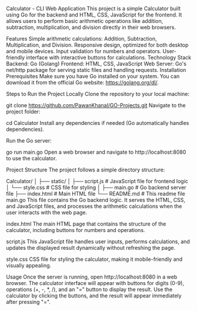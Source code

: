 Calculator - CLI Web Application
This project is a simple Calculator built using Go for the backend and HTML, CSS, JavaScript for the frontend. It allows users to perform basic arithmetic operations like addition, subtraction, multiplication, and division directly in their web browsers.

Features
Simple arithmetic calculations: Addition, Subtraction, Multiplication, and Division.
Responsive design, optimized for both desktop and mobile devices.
Input validation for numbers and operators.
User-friendly interface with interactive buttons for calculations.
Technology Stack
Backend: Go (Golang)
Frontend: HTML, CSS, JavaScript
Web Server: Go's net/http package for serving static files and handling requests.
Installation
Prerequisites
Make sure you have Go installed on your system. You can download it from the official Go website: https://golang.org/dl/.

Steps to Run the Project Locally
Clone the repository to your local machine:

git clone https://github.com/PawanKhanal/GO-Projects.git
Navigate to the project folder:

cd Calculator
Install any dependencies if needed (Go automatically handles dependencies).

Run the Go server:

go run main.go
Open a web browser and navigate to http://localhost:8080 to use the calculator.

Project Structure
The project follows a simple directory structure:

Calculator/
│
├── static/
│   ├── script.js       # JavaScript file for frontend logic
│   └── style.css       # CSS file for styling
│
├── main.go             # Go backend server file
├── index.html          # Main HTML file
└── README.md           # This readme file
main.go
This file contains the Go backend logic. It serves the HTML, CSS, and JavaScript files, and processes the arithmetic calculations when the user interacts with the web page.

index.html
The main HTML page that contains the structure of the calculator, including buttons for numbers and operations.

script.js
This JavaScript file handles user inputs, performs calculations, and updates the displayed result dynamically without refreshing the page.

style.css
CSS file for styling the calculator, making it mobile-friendly and visually appealing.

Usage
Once the server is running, open http://localhost:8080 in a web browser.
The calculator interface will appear with buttons for digits (0-9), operations (+, -, *, /), and an "=" button to display the result.
Use the calculator by clicking the buttons, and the result will appear immediately after pressing "=".
